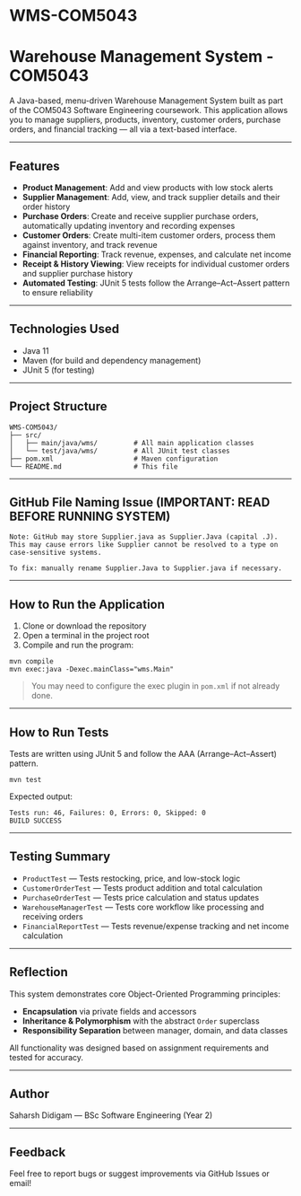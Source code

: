 # WMS-COM5043
# Warehouse Management System - COM5043

A Java-based, menu-driven Warehouse Management System built as part of the COM5043 Software Engineering coursework. This application allows you to manage suppliers, products, inventory, customer orders, purchase orders, and financial tracking — all via a text-based interface.

---

## Features

- **Product Management**: Add and view products with low stock alerts
- **Supplier Management**: Add, view, and track supplier details and their order history
- **Purchase Orders**: Create and receive supplier purchase orders, automatically updating inventory and recording expenses
- **Customer Orders**: Create multi-item customer orders, process them against inventory, and track revenue
- **Financial Reporting**: Track revenue, expenses, and calculate net income
- **Receipt & History Viewing**: View receipts for individual customer orders and supplier purchase history
- **Automated Testing**: JUnit 5 tests follow the Arrange–Act–Assert pattern to ensure reliability

---

## Technologies Used

- Java 11
- Maven (for build and dependency management)
- JUnit 5 (for testing)

---

## Project Structure

```
WMS-COM5043/
├── src/
│   ├── main/java/wms/         # All main application classes
│   └── test/java/wms/         # All JUnit test classes
├── pom.xml                    # Maven configuration
└── README.md                  # This file
```

---
## GitHub File Naming Issue (IMPORTANT: READ BEFORE RUNNING SYSTEM)
```
Note: GitHub may store Supplier.java as Supplier.Java (capital .J).
This may cause errors like Supplier cannot be resolved to a type on case-sensitive systems.

To fix: manually rename Supplier.Java to Supplier.java if necessary.
```

---
## How to Run the Application

1. Clone or download the repository
2. Open a terminal in the project root
3. Compile and run the program:

```
mvn compile
mvn exec:java -Dexec.mainClass="wms.Main"
```

> You may need to configure the exec plugin in `pom.xml` if not already done.

---

## How to Run Tests

Tests are written using JUnit 5 and follow the AAA (Arrange–Act–Assert) pattern.

```
mvn test
```

Expected output:
```
Tests run: 46, Failures: 0, Errors: 0, Skipped: 0
BUILD SUCCESS
```

---

## Testing Summary

- `ProductTest` — Tests restocking, price, and low-stock logic
- `CustomerOrderTest` — Tests product addition and total calculation
- `PurchaseOrderTest` — Tests price calculation and status updates
- `WarehouseManagerTest` — Tests core workflow like processing and receiving orders
- `FinancialReportTest` — Tests revenue/expense tracking and net income calculation

---

## Reflection

This system demonstrates core Object-Oriented Programming principles:
- **Encapsulation** via private fields and accessors
- **Inheritance & Polymorphism** with the abstract `Order` superclass
- **Responsibility Separation** between manager, domain, and data classes

All functionality was designed based on assignment requirements and tested for accuracy.

---

## Author

Saharsh Didigam — BSc Software Engineering (Year 2)

---

## Feedback

Feel free to report bugs or suggest improvements via GitHub Issues or email!
